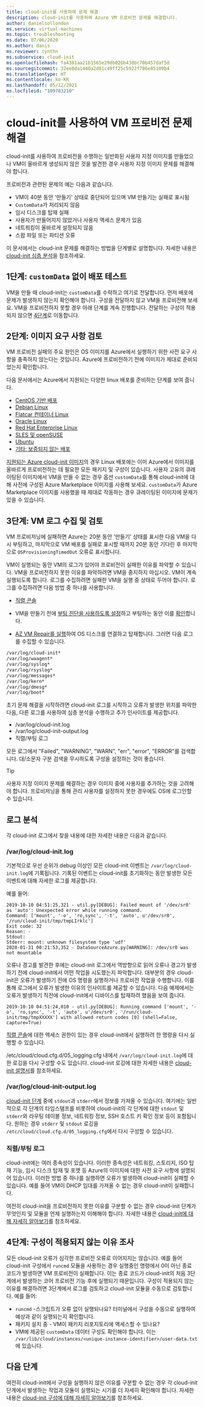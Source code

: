 ```yaml
---
title: cloud-init를 사용하여 문제 해결
description: cloud-init를 사용하여 Azure VM 프로비전 문제를 해결합니다.
author: danielsollondon
ms.service: virtual-machines
ms.topic: troubleshooting
ms.date: 07/06/2020
ms.author: danis
ms.reviewer: cynthn
ms.subservice: cloud-init
ms.openlocfilehash: fa4381aa21b1565e29db026b43dbc70b457daf5d
ms.sourcegitcommit: 32ee8da1440a2d81c49ff25c5922f786e85109b4
ms.translationtype: HT
ms.contentlocale: ko-KR
ms.lasthandoff: 05/12/2021
ms.locfileid: "109783210"
---
```

# <a name="troubleshooting-vm-provisioning-with-cloud-init"></a>cloud-init를 사용하여 VM 프로비전 문제 해결

cloud-init를 사용하여 프로비전을 수행하는 일반화된 사용자 지정 이미지를 만들었으나 VM이 올바르게 생성되지 않은 것을 발견한 경우 사용자 지정 이미지 문제를 해결해야 합니다.

프로비전과 관련된 문제의 예는 다음과 같습니다.
- VM이 40분 동안 '만들기' 상태로 중단되어 있으며 VM 만들기는 실패로 표시됨
- `CustomData`가 처리되지 않음
- 임시 디스크를 탑재 실패
- 사용자가 만들어지지 않았거나 사용자 액세스 문제가 있음
- 네트워킹이 올바르게 설정되지 않음
- 스왑 파일 또는 파티션 오류

이 문서에서는 cloud-init 문제를 해결하는 방법을 단계별로 설명합니다. 자세한 내용은 [cloud-init 심층 분석](./cloud-init-deep-dive.md)을 참조하세요.

## <a name="step-1-test-the-deployment-without-customdata"></a>1단계: `customData` 없이 배포 테스트

VM을 만들 때 cloud-init는 `customData`를 수락하고 여기로 전달합니다. 먼저 배포에 문제가 발생하지 않는지 확인해야 합니다. 구성을 전달하지 않고 VM을 프로비전해 보세요. VM을 프로비전하지 못할 경우 아래 단계를 계속 진행합니다. 전달하는 구성이 적용되지 않으면 [4단계]()로 이동합니다. 

## <a name="step-2-review-image-requirements"></a>2단계: 이미지 요구 사항 검토
VM 프로비전 실패의 주요 원인은 OS 이미지를 Azure에서 실행하기 위한 사전 요구 사항을 충족하지 않는다는 것입니다. Azure에 프로비전하기 전에 이미지가 제대로 준비되었는지 확인합니다. 


다음 문서에서는 Azure에서 지원되는 다양한 linux 배포를 준비하는 단계를 보여 줍니다.

- [CentOS 기반 배포](create-upload-centos.md)
- [Debian Linux](debian-create-upload-vhd.md)
- [Flatcar 컨테이너 Linux](flatcar-create-upload-vhd.md)
- [Oracle Linux](oracle-create-upload-vhd.md)
- [Red Hat Enterprise Linux](redhat-create-upload-vhd.md)
- [SLES 및 openSUSE](suse-create-upload-vhd.md)
- [Ubuntu](create-upload-ubuntu.md)
- [기타: 보증되지 않는 배포](create-upload-generic.md)

[지원되는 Azure cloud-init 이미지](./using-cloud-init.md)의 경우 Linux 배포에는 이미 Azure에서 이미지를 올바르게 프로비전하는 데 필요한 모든 패키지 및 구성이 있습니다. 사용자 고유의 큐레이팅된 이미지에서 VM을 만들 수 없는 경우 옵션 `customData`를 통해 cloud-init에 대해 사전에 구성된 Azure Marketplace 이미지를 사용해 보세요. `customData`가 Azure Marketplace 이미지를 사용했을 때 제대로 작동하는 경우 큐레이팅된 이미지에 문제가 있을 수 있습니다.

## <a name="step-3-collect--review-vm-logs"></a>3단계: VM 로그 수집 및 검토

VM 프로비저닝에 실패하면 Azure는 20분 동안 '만들기' 상태를 표시한 다음 VM을 다시 부팅하고, 마지막으로 VM 배포를 실패로 표시할 때까지 20분 동안 기다린 후 마지막으로 `OSProvisioningTimedOut` 오류로 표시합니다.

VM이 실행되는 동안 VM의 로그가 있어야 프로비전이 실패한 이유를 파악할 수 있습니다.  VM을 프로비전하지 못한 이유를 파악하려면 VM을 중지하지 마십시오. VM이 계속 실행되도록 합니다. 로그를 수집하려면 실패한 VM을 실행 중 상태로 두어야 합니다. 로그를 수집하려면 다음 방법 중 하나를 사용합니다.

- [직렬 콘솔](/troubleshoot/azure/virtual-machines/serial-console-grub-single-user-mode)

- VM을 만들기 전에 [부팅 진단을 사용하도록 설정](/previous-versions/azure/virtual-machines/linux/tutorial-monitor#enable-boot-diagnostics)하고 부팅하는 동안 이를 [확인](/previous-versions/azure/virtual-machines/linux/tutorial-monitor#view-boot-diagnostics)합니다.

- [AZ VM Repair를 실행](/troubleshoot/azure/virtual-machines/repair-linux-vm-using-azure-virtual-machine-repair-commands)하여 OS 디스크를 연결하고 탑재합니다. 그러면 다음 로그를 수집할 수 있습니다.
```bash
/var/log/cloud-init*
/var/log/waagent*
/var/log/syslog*
/var/log/rsyslog*
/var/log/messages*
/var/log/kern*
/var/log/dmesg*
/var/log/boot*
```
초기 문제 해결을 시작하려면 cloud-init 로그를 시작하고 오류가 발생한 위치를 파악한 다음, 다른 로그를 사용하여 심층 분석을 수행하고 추가 인사이트를 제공합니다. 
* /var/log/cloud-init.log
* /var/log/cloud-init-output.log
* 직렬/부팅 로그

모든 로그에서 "Failed", "WARNING", "WARN", "err", "error", "ERROR"를 검색합니다. 대/소문자 구분 검색을 무시하도록 구성을 설정하는 것이 좋습니다. 

> [!TIP]
> 사용자 지정 이미지 문제를 해결하는 경우 이미지 중에 사용자를 추가하는 것을 고려해야 합니다. 프로비저닝을 통해 관리 사용자를 설정하지 못한 경우에도 OS에 로그인할 수 있습니다.

## <a name="analyzing-the-logs"></a>로그 분석

각 cloud-init 로그에서 찾을 내용에 대한 자세한 내용은 다음과 같습니다.

### <a name="varlogcloud-initlog"></a>/var/log/cloud-init.log

기본적으로 우선 순위가 debug 이상인 모든 cloud-init 이벤트는 `/var/log/cloud-init.log`에 기록됩니다. 기록된 이벤트는 cloud-init를 초기화하는 동안 발생한 모든 이벤트에 대해 자세한 로그를 제공합니다. 

예를 들어:

```console
2019-10-10 04:51:25,321 - util.py[DEBUG]: Failed mount of '/dev/sr0' as 'auto': Unexpected error while running command.
Command: ['mount', '-o', 'ro,sync', '-t', 'auto', u'/dev/sr0', '/run/cloud-init/tmp/tmpLIrklc']
Exit code: 32
Reason: -
Stdout:
Stderr: mount: unknown filesystem type 'udf'
2020-01-31 00:21:53,352 - DataSourceAzure.py[WARNING]: /dev/sr0 was not mountable
```


오류나 경고를 발견한 후에는 cloud-init 로그에서 역방향으로 읽어 오류나 경고가 발생하기 전에 cloud-init에서 어떤 작업을 시도했는지 파악합니다. 대부분의 경우 cloud-init은 오류가 발생하기 전에 OS 명령을 실행하거나 프로비전 작업을 수행합니다. 이를 통해 로그에서 오류가 발생한 이유의 인사이트를 제공할 수 있습니다. 다음 예제에서는 오류가 발생하기 직전에 cloud-init에서 디바이스를 탑재하려 했음을 보여 줍니다.

```output
2019-10-10 04:51:24,010 - util.py[DEBUG]: Running command ['mount', '-o', 'ro,sync', '-t', 'auto', u'/dev/sr0', '/run/cloud-init/tmp/tmpXXXXX'] with allowed return codes [0] (shell=False, capture=True)
```

[직렬 콘솔](/troubleshoot/azure/virtual-machines/serial-console-grub-single-user-mode)에 대한 액세스 권한이 있는 경우 cloud-init에서 실행하려 한 명령을 다시 실행할 수 있습니다.

/etc/cloud/cloud.cfg.d/05_logging.cfg 내에서 `/var/log/cloud-init.log`에 대한 로깅을 다시 구성할 수도 있습니다. cloud-init 로깅에 대한 자세한 내용은 [cloud-init 설명서](https://cloudinit.readthedocs.io/en/latest/topics/logging.html)를 참조하세요. 

### <a name="varlogcloud-init-outputlog"></a>/var/log/cloud-init-output.log

[cloud-init 단계](cloud-init-deep-dive.md) 중에 `stdout`과 `stderr`에서 정보를 가져올 수 있습니다. 여기에는 일반적으로 각 단계의 타임스탬프를 비롯하여 cloud-init의 각 단계에 대한 `stdout` 및 `stderr`와 라우팅 테이블 정보, 네트워킹 정보, SSH 호스트 키 확인 정보 등이 포함됩니다. 원하는 경우 `stderr` 및 `stdout` 로깅을 `/etc/cloud/cloud.cfg.d/05_logging.cfg`에서 다시 구성할 수 있습니다.

### <a name="serialboot-logs"></a>직렬/부팅 로그 

cloud-init에는 여러 종속성이 있습니다. 이러한 종속성은 네트워킹, 스토리지, ISO 탑재 기능, 임시 디스크 탑재 및 포맷 등 Azure의 이미지에 대한 사전 요구 사항에 설명되어 있습니다. 이러한 방법 중 하나를 실행하면 오류가 발생하여 cloud-init이 실패할 수 있습니다. 예를 들어 VM이 DHCP 임대를 가져올 수 없는 경우 cloud-init이 실패합니다.

여전히 cloud-init을 프로비전하지 못한 이유를 구분할 수 없는 경우 cloud-init 단계가 무엇인지 및 모듈을 언제 실행하는지 이해해야 합니다. 자세한 내용은 [cloud-init에 대해 자세히 알아보기](cloud-init-deep-dive.md)를 참조하세요.


## <a name="step-4-investigate-why-the-configuration-isnt-being-applied"></a>4단계: 구성이 적용되지 않는 이유 조사
모든 cloud-init 오류가 심각한 프로비전 오류로 이어지지는 않습니다. 예를 들어 cloud-init 구성에서 `runcmd` 모듈을 사용하는 경우 실행중인 명령에서 0이 아닌 종료 코드가 발생하면 VM 프로비전이 실패합니다. 이는 종료 코드가 cloud-init의 처음 3단계에서 발생하는 코어 프로비전 기능 후에 실행되기 때문입니다. 구성이 적용되지 않는 이유를 해결하려면 3단계에서 로그를 검토하고 cloud-init 모듈을 수동으로 검토합니다. 예를 들어:

- `runcmd` -스크립트가 오류 없이 실행되나요? 터미널에서 구성을 수동으로 실행하여 예상과 같이 실행되는지 확인합니다.
- 패키지 설치 중 - VM이 패키지 리포지토리에 액세스할 수 있나요?
- VM에 제공된 `customData` 데이터 구성도 확인해야 합니다. 이는 `/var/lib/cloud/instances/<unique-instance-identifier>/user-data.txt`에 있습니다.


## <a name="next-steps"></a>다음 단계

여전히 cloud-init에서 구성을 실행하지 않은 이유를 구분할 수 없는 경우 각 cloud-init 단계에서 발생하는 작업과 모듈이 실행되는 시기를 더 자세히 확인해야 합니다. 자세한 내용은 [cloud-init 구성에 대해 자세히 알아보기](./cloud-init-deep-dive.md)를 참조하세요.